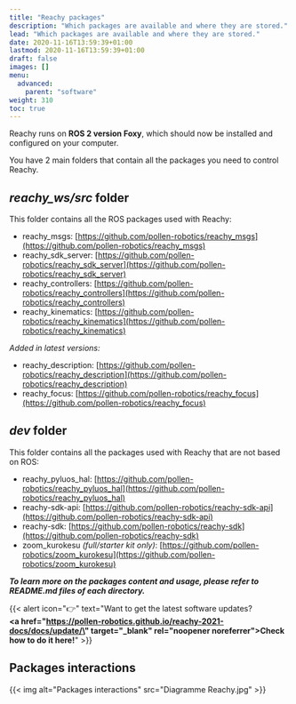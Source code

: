 ```yaml
---
title: "Reachy packages"
description: "Which packages are available and where they are stored."
lead: "Which packages are available and where they are stored."
date: 2020-11-16T13:59:39+01:00
lastmod: 2020-11-16T13:59:39+01:00
draft: false
images: []
menu:
  advanced:
    parent: "software"
weight: 310
toc: true
---
```


Reachy runs on **ROS 2 version Foxy**, which should now be installed and configured on your computer.  

You have 2 main folders that contain all the packages you need to control Reachy.

## *reachy_ws/src* folder
This folder contains all the ROS packages used with Reachy:  
* reachy_msgs: [https://github.com/pollen-robotics/reachy_msgs](https://github.com/pollen-robotics/reachy_msgs)  
* reachy_sdk_server: [https://github.com/pollen-robotics/reachy_sdk_server](https://github.com/pollen-robotics/reachy_sdk_server)  
* reachy_controllers: [https://github.com/pollen-robotics/reachy_controllers](https://github.com/pollen-robotics/reachy_controllers)  
* reachy_kinematics: [https://github.com/pollen-robotics/reachy_kinematics](https://github.com/pollen-robotics/reachy_kinematics)  

*Added in latest versions:*
* reachy_description: [https://github.com/pollen-robotics/reachy_description](https://github.com/pollen-robotics/reachy_description)
* reachy_focus: [https://github.com/pollen-robotics/reachy_focus](https://github.com/pollen-robotics/reachy_focus)  

## *dev* folder
This folder contains all the packages used with Reachy that are not based on ROS:  
* reachy_pyluos_hal: [https://github.com/pollen-robotics/reachy_pyluos_hal](https://github.com/pollen-robotics/reachy_pyluos_hal)  
* reachy-sdk-api: [https://github.com/pollen-robotics/reachy-sdk-api](https://github.com/pollen-robotics/reachy-sdk-api)  
* reachy-sdk: [https://github.com/pollen-robotics/reachy-sdk](https://github.com/pollen-robotics/reachy-sdk)  
* zoom_kurokesu *(full/starter kit only)*: [https://github.com/pollen-robotics/zoom_kurokesu](https://github.com/pollen-robotics/zoom_kurokesu)  


***To learn more on the packages content and usage, please refer to README.md files of each directory.***  

{{< alert icon="👉" text="Want to get the latest software updates?</br><b><a href=\"https://pollen-robotics.github.io/reachy-2021-docs/docs/update/\" target=\"_blank\" rel=\"noopener noreferrer\">Check how to do it here!</a></b>" >}}

## Packages interactions

{{< img alt="Packages interactions" src="Diagramme Reachy.jpg" >}}